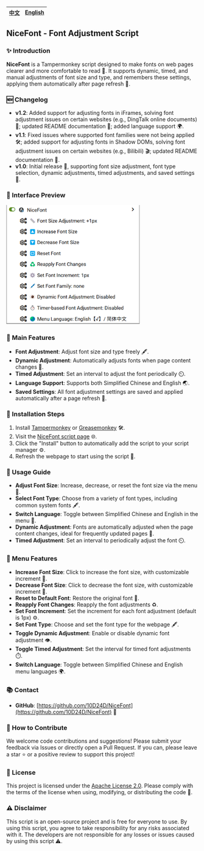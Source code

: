 | <a href="https://github.com/10D24D/NiceFont/blob/main/README.md">中文</a> | <a href="https://github.com/10D24D/NiceFont/blob/main/docs/README_EN.md">English</a> | 
| --- | --- | 

## NiceFont - Font Adjustment Script

### ✨ Introduction

**NiceFont** is a Tampermonkey script designed to make fonts on web pages clearer and more comfortable to read 📝. It supports dynamic, timed, and manual adjustments of font size and type, and remembers these settings, applying them automatically after page refresh 🔄.

### 🆕 Changelog

- **v1.2**: Added support for adjusting fonts in iFrames, solving font adjustment issues on certain websites (e.g., DingTalk online documents) 📑; updated README documentation 📖; added language support 🌍.
- **v1.1**: Fixed issues where supported font families were not being applied 🛠️; added support for adjusting fonts in Shadow DOMs, solving font adjustment issues on certain websites (e.g., Bilibili) 🎬; updated README documentation 📘.
- **v1.0**: Initial release 🚀, supporting font size adjustment, font type selection, dynamic adjustments, timed adjustments, and saved settings 💾.

### 🎨 Interface Preview

<img src="/static/ui_en.png" width="350"></img>

### 🔧 Main Features

- **Font Adjustment**: Adjust font size and type freely 🖋️.
- **Dynamic Adjustment**: Automatically adjusts fonts when page content changes 🔄.
- **Timed Adjustment**: Set an interval to adjust the font periodically ⏲️.
- **Language Support**: Supports both Simplified Chinese and English 🌏.
- **Saved Settings**: All font adjustment settings are saved and applied automatically after a page refresh 💾.

### 🚀 Installation Steps

1. Install [Tampermonkey](https://www.tampermonkey.net/) or [Greasemonkey](https://www.greasespot.net/) 🛠️.
2. Visit the [NiceFont script page](https://greasyfork.org/en/scripts/533232-nicefont) 🌐.
3. Click the "Install" button to automatically add the script to your script manager ⚙️.
4. Refresh the webpage to start using the script 🔄.

### 📝 Usage Guide

- **Adjust Font Size**: Increase, decrease, or reset the font size via the menu 📏.
- **Select Font Type**: Choose from a variety of font types, including common system fonts 🖋️.
- **Switch Language**: Toggle between Simplified Chinese and English in the menu 🔄.
- **Dynamic Adjustment**: Fonts are automatically adjusted when the page content changes, ideal for frequently updated pages 🔄.
- **Timed Adjustment**: Set an interval to periodically adjust the font ⏲️.

### 📑 Menu Features

- **Increase Font Size**: Click to increase the font size, with customizable increment 🔼.
- **Decrease Font Size**: Click to decrease the font size, with customizable increment 🔽.
- **Reset to Default Font**: Restore the original font 🔁.
- **Reapply Font Changes**: Reapply the font adjustments ♻️.
- **Set Font Increment**: Set the increment for each font adjustment (default is 1px) ⚙️.
- **Set Font Type**: Choose and set the font type for the webpage 🖋️.
- **Toggle Dynamic Adjustment**: Enable or disable dynamic font adjustment 👁️.
- **Toggle Timed Adjustment**: Set the interval for timed font adjustments ⏱️.
- **Switch Language**: Toggle between Simplified Chinese and English menu languages 🌍.

### 📚 Contact

- **GitHub**: [https://github.com/10D24D/NiceFont](https://github.com/10D24D/NiceFont) 📍

### 🤝 How to Contribute

We welcome code contributions and suggestions! Please submit your feedback via Issues or directly open a Pull Request. If you can, please leave a star ⭐ or a positive review to support this project!

### 📝 License

This project is licensed under the [Apache License 2.0](https://www.apache.org/licenses/LICENSE-2.0). Please comply with the terms of the license when using, modifying, or distributing the code 📜.

### ⚠️ Disclaimer

This script is an open-source project and is free for everyone to use. By using this script, you agree to take responsibility for any risks associated with it. The developers are not responsible for any losses or issues caused by using this script ⚠️.
